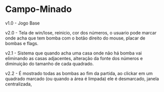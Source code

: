 # Campo-Minado

v1.0 - Jogo Base

v2.0 - Tela de win/lose, reinicio, cor dos números, o usuario pode marcar onde acha que tem bomba com o botão direito do mouse, placar de bombas e flags.

v2.1 - Sistema que quando acha uma casa onde não há bomba vai eliminando as casas adjacentes, alteração da fonte dos números e diminuição do tamanho de cada quadrado.

v2.2 - É mostrado todas as bombas ao fim da partida, ao clickar em um quadrado marcado (ou quando a área é limpada) ele é desmarcado, janela centralizada, 
